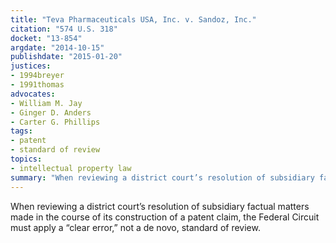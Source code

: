 ```yaml
---
title: "Teva Pharmaceuticals USA, Inc. v. Sandoz, Inc."
citation: "574 U.S. 318"
docket: "13-854"
argdate: "2014-10-15"
publishdate: "2015-01-20"
justices:
- 1994breyer
- 1991thomas
advocates:
- William M. Jay
- Ginger D. Anders
- Carter G. Phillips
tags:
- patent
- standard of review
topics:
- intellectual property law
summary: "When reviewing a district court’s resolution of subsidiary factual matters made in the course of its construction of a patent claim, the Federal Circuit must apply a “clear error,” not a de novo, standard of review."
---
```

When reviewing a district court’s resolution of subsidiary factual matters made in the course of its construction of a patent claim, the Federal Circuit must apply a “clear error,” not a de novo, standard of review.

